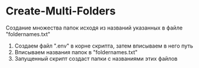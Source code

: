 # Create-Multi-Folders
Создание множества папок исходя из названий указанных в файле "foldernames.txt"

1. Создаем файл ".env" в корне скрипта, затем вписываем в него путь
2. Вписываем названия папок в "foldernames.txt" 
3. Запущенный скрипт создаст папки с названиями этих файлов
